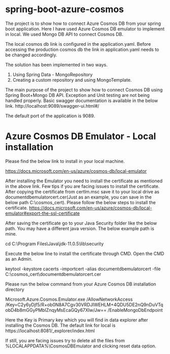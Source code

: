 # spring-boot-azure-cosmos

The project is to show how to connect Azure Cosmos DB from your spring boot application. Here I have used Azure Cosmos DB emulator to implement in local. We used Mongo DB API to connect Cosmos DB.

The local cosmos db link is configured in the application.yaml. Before accessing the production cosmos db the link in application.yaml needs to be changed accordingly. 

The solution has been implemented in two ways. 
1. Using Spring Data - MongoRepository 
2. Creating a custom repository and using MongoTemplate.

The main purpose of the project to show how to connect Cosmos DB using Spring Boot+Mongo DB API. Exception and Unit testing are not being handled properly.
Basic swagger documentation is available in the below link.
http://localhost:9089/swagger-ui.html#/

The default port of the application is 9089.



# Azure Cosmos DB Emulator - Local installation 
Please find the below link to install in your local machine.

https://docs.microsoft.com/en-us/azure/cosmos-db/local-emulator 


After installing the Emulator you need to install the certificate as mentioned in the above link. Few tips if you are facing issues to install the certificate. 
After copying the certificate from certlm.msc save it to your local drive as documentdbemulatorcert.cer(Just as an example, you can save in the below path C:\cosmos_cert). Please follow the below steps to install the certificate.
https://docs.microsoft.com/en-us/azure/cosmos-db/local-emulator#export-the-ssl-certificate

After saving the certificate go to your Java Security folder like the below path. You may have a different java version. The below example path is mine.

cd C:\Program Files\Java\jdk-11.0.5\lib\security

Execute the below line to install the certificate through CMD. Open the CMD as an Admin.

keytool -keystore cacerts -importcert -alias documentdbemulatorcert -file C:\cosmos_cert\documentdbemulatorcert.cer

Please run the below command from your Azure Cosmos DB installation directory

Microsoft.Azure.Cosmos.Emulator.exe /AllowNetworkAccess /Key=C2y6yDjf5/R+ob0N8A7Cgv30VRDJIWEHLM+4QDU5DE2nQ9nDuVTqobD4b8mGGyPMbIZnqyMsEcaGQy67XIw/Jw== /EnableMongoDbEndpoint

Here the Key is Primary key which you will find in data explorer after installing the Cosmos DB. The default link for local is 
https://localhost:8081/_explorer/index.html

If still, you are facing issues try to delete all the files from %LOCALAPPDATA%\CosmosDBEmulator and clicking reset data option.



